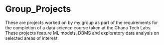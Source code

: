 # Group_Projects
These are projects worked on by my group as part of the requirements for the completion of a data science course taken at the Ghana Tech Labs. 
These projects feature ML models, DBMS and exploratory data analysis on selected areas of interest.

